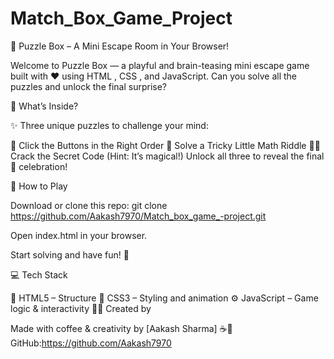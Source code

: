 # Match_Box_Game_Project
🎁 Puzzle Box – A Mini Escape Room in Your Browser!

Welcome to Puzzle Box — a playful and brain-teasing mini escape game built with ❤️ using HTML , CSS , and JavaScript. Can you solve all the puzzles and unlock the final surprise?

🧩 What’s Inside?

✨ Three unique puzzles to challenge your mind:

🔢 Click the Buttons in the Right Order
🧠 Solve a Tricky Little Math Riddle
🕵️‍♂️ Crack the Secret Code (Hint: It’s magical!)
Unlock all three to reveal the final 🎉 celebration!

🚀 How to Play

Download or clone this repo:
git clone https://github.com/Aakash7970/Match_box_game_-project.git

Open index.html in your browser.

Start solving and have fun! 🎯

💻 Tech Stack

🧱 HTML5 – Structure
🎨 CSS3 – Styling and animation
⚙️ JavaScript – Game logic & interactivity
🧑‍🎨 Created by

Made with coffee & creativity by [Aakash Sharma] ☕🎨
GitHub:https://github.com/Aakash7970
